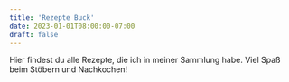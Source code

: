 ```yaml
---
title: 'Rezepte Buck'
date: 2023-01-01T08:00:00-07:00
draft: false
---
```


Hier findest du alle Rezepte, die ich in meiner Sammlung habe. Viel Spaß beim Stöbern und Nachkochen!

